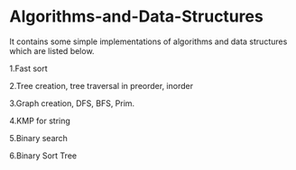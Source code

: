 # Algorithms-and-Data-Structures
It contains some simple implementations of algorithms and data structures which are listed below.

1.Fast sort

2.Tree creation, tree traversal in preorder, inorder

3.Graph creation, DFS, BFS, Prim.

4.KMP for string

5.Binary search

6.Binary Sort Tree
